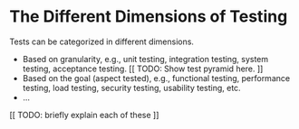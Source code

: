 The Different Dimensions of Testing
===================================

Tests can be categorized in different dimensions.

* Based on granularity, e.g., unit testing, integration testing, system testing, acceptance testing. [[ TODO: Show test pyramid here. ]]
* Based on the goal (aspect tested), e.g., functional testing, performance testing, load testing, security testing, usability testing, etc.
* ...

[[ TODO: briefly explain each of these ]] 